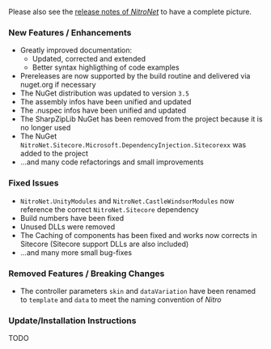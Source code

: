 Please also see the [release notes of *NitroNet*](https://github.com/namics/NitroNet/releases/tag/1.1.0.0) to have a complete picture.

### New Features / Enhancements
- Greatly improved documentation:
	- Updated, corrected and extended
	- Better syntax highligthing of code examples
- Prereleases are now supported by the build routine and delivered via nuget.org if necessary
- The NuGet distribution was updated to version `3.5`
- The assembly infos have been unified and updated
- The .nuspec infos have been unified and updated
- The SharpZipLib NuGet has been removed from the project because it is no longer used
- The NuGet `NitroNet.Sitecore.Microsoft.DependencyInjection.Sitecorexx` was added to the project
- ...and many code refactorings and small improvements

### Fixed Issues
- `NitroNet.UnityModules` and `NitroNet.CastleWindsorModules` now reference the correct `NitroNet.Sitecore` dependency
- Build numbers have been fixed
- Unused DLLs were removed
- The Caching of components has been fixed and works now corrects in Sitecore (Sitecore support DLLs are also included)
- ...and many more small bug-fixes

### Removed Features / Breaking Changes
- The controller parameters `skin` and `dataVariation` have been renamed to `template` and `data` to meet the naming convention of *Nitro*

### Update/Installation Instructions

TODO